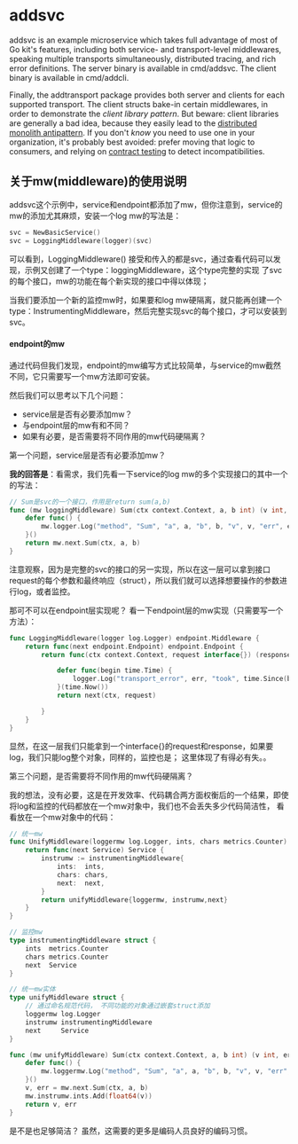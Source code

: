 # addsvc

addsvc is an example microservice which takes full advantage of most of Go
kit's features, including both service- and transport-level middlewares,
speaking multiple transports simultaneously, distributed tracing, and rich
error definitions. The server binary is available in cmd/addsvc. The client
binary is available in cmd/addcli.

Finally, the addtransport package provides both server and clients for each
supported transport. The client structs bake-in certain middlewares, in order to
demonstrate the _client library pattern_. But beware: client libraries are
generally a bad idea, because they easily lead to the
 [distributed monolith antipattern](https://www.microservices.com/talks/dont-build-a-distributed-monolith/).
If you don't _know_ you need to use one in your organization, it's probably best
avoided: prefer moving that logic to consumers, and relying on 
 [contract testing](https://docs.pact.io/best_practices/contract_tests_not_functional_tests.html)
to detect incompatibilities.


## 关于mw(middleware)的使用说明

addsvc这个示例中，service和endpoint都添加了mw，但你注意到，service的mw的添加尤其麻烦，安装一个log mw的写法是：
```go
svc = NewBasicService()
svc = LoggingMiddleware(logger)(svc)
```

可以看到，LoggingMiddleware() 接受和传入的都是svc，通过查看代码可以发现，示例又创建了一个type：loggingMiddleware，这个type完整的实现
了svc的每个接口，mw的功能在每个新实现的接口中得以体现；

当我们要添加一个新的监控mw时，如果要和log mw硬隔离，就只能再创建一个type：InstrumentingMiddleware，然后完整实现svc的每个接口，才可以安装到svc。

#### endpoint的mw

通过代码但我们发现，endpoint的mw编写方式比较简单，与service的mw截然不同，它只需要写一个mw方法即可安装。

然后我们可以思考以下几个问题：

-   service层是否有必要添加mw？
-   与endpoint层的mw有和不同？
-   如果有必要，是否需要将不同作用的mw代码硬隔离？

第一个问题，service层是否有必要添加mw？  

**我的回答是**：看需求，我们先看一下service的log mw的多个实现接口的其中一个的写法：

```go
// Sum是svc的一个接口，作用是return sum(a,b)
func (mw loggingMiddleware) Sum(ctx context.Context, a, b int) (v int, err error) {
	defer func() {
		mw.logger.Log("method", "Sum", "a", a, "b", b, "v", v, "err", err)
	}()
	return mw.next.Sum(ctx, a, b)
}
```

注意观察，因为是完整的svc的接口的另一实现，所以在这一层可以拿到接口request的每个参数和最终响应（struct），所以我们就可以选择想要操作的参数进行log，或者监控。

那可不可以在endpoint层实现呢？ 看一下endpoint层的mw实现（只需要写一个方法）：
```go
func LoggingMiddleware(logger log.Logger) endpoint.Middleware {
	return func(next endpoint.Endpoint) endpoint.Endpoint {
		return func(ctx context.Context, request interface{}) (response interface{}, err error) {

			defer func(begin time.Time) {
				logger.Log("transport_error", err, "took", time.Since(begin))
			}(time.Now())
			return next(ctx, request)

		}
	}
}
```
显然，在这一层我们只能拿到一个interface{}的request和response，如果要log，我们只能log整个对象，同样的，监控也是；
这里体现了有得必有失。。

第三个问题，是否需要将不同作用的mw代码硬隔离？

我的想法，没有必要，这是在开发效率、代码耦合两方面权衡后的一个结果，即使将log和监控的代码都放在一个mw对象中，我们也不会丢失多少代码简洁性，
看看放在一个mw对象中的代码：
```go
// 统一mw
func UnifyMiddleware(loggermw log.Logger, ints, chars metrics.Counter) Middleware {
	return func(next Service) Service {
		instrumw := instrumentingMiddleware{
			ints:  ints,
			chars: chars,
			next:  next,
		}
		return unifyMiddleware{loggermw, instrumw,next}
	}
}

// 监控mw
type instrumentingMiddleware struct {
	ints  metrics.Counter
	chars metrics.Counter
	next  Service
}

// 统一mw实体
type unifyMiddleware struct {
	// 通过命名规范代码， 不同功能的对象通过嵌套struct添加
	loggermw log.Logger
	instrumw instrumentingMiddleware
	next     Service
}

func (mw unifyMiddleware) Sum(ctx context.Context, a, b int) (v int, err error) {
	defer func() {
		mw.loggermw.Log("method", "Sum", "a", a, "b", b, "v", v, "err", err)
	}()
	v, err = mw.next.Sum(ctx, a, b)
	mw.instrumw.ints.Add(float64(v))
	return v, err
}
```

是不是也足够简洁？ 虽然，这需要的更多是编码人员良好的编码习惯。